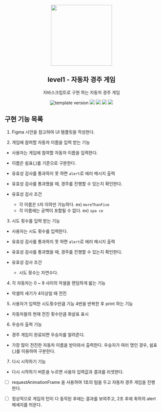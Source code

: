 <p align="middle" >
  <img width="200px;" src="https://user-images.githubusercontent.com/50367798/106415730-2645a280-6493-11eb-876c-ef7172652261.png"/>
</p>
<h2 align="middle">level1 - 자동차 경주 게임</h2>
<p align="middle">자바스크립트로 구현 하는 자동차 경주 게임</p>
<p align="middle">
  <img src="https://img.shields.io/badge/version-1.0.0-blue?style=flat-square" alt="template version"/>
  <img src="https://img.shields.io/badge/language-html-red.svg?style=flat-square"/>
  <img src="https://img.shields.io/badge/language-css-blue.svg?style=flat-square"/>
  <img src="https://img.shields.io/badge/language-js-yellow.svg?style=flat-square"/>
  <img src="https://img.shields.io/badge/license-MIT-brightgreen.svg?style=flat-square"/>
</p>

## 구현 기능 목록

1. Figma 시안을 참고하여 UI 템플릿을 작성한다.

2. 게임에 참여할 자동차 이름을 입력 받는 기능

-   사용자는 게임에 참여할 자동차 이름을 입력한다.

-   이름은 쉼표(,)를 기준으로 구분한다.

-   유효성 검사를 통과하지 못 하면 `alert`로 에러 메시지 출력

-   유효성 검사를 통과했을 때, 경주를 진행할 수 있는지 확인한다.

-   유효성 검사 조건
    -   각 이름은 `5`자 이하만 가능하다. ex) `moreThanFive`
    -   각 이름에는 공백이 포함될 수 없다. ex) `spa ce`

3. 시도 횟수를 입력 받는 기능

-   사용자는 시도 횟수를 입력한다.

-   유효성 검사를 통과하지 못 하면 `alert`로 에러 메시지 출력

-   유효성 검사를 통과했을 때, 경주를 진행할 수 있는지 확인한다.

-   유효성 검사 조건
    -   시도 횟수는 자연수다.

4. 각 자동차는 0 ~ 9 사이의 악셀을 랜덤하게 밟는 기능

-   악셀의 세기가 4이상일 때 전진

5. 사용자가 입력한 시도횟수만큼 기능 4번을 반복한 후 print 하는 기능

-   자동차들의 현재 전진 횟수만큼 화살표 표시

6. 우승자 출력 기능

-   경주 게임이 완료되면 우승자를 알려준다.

-   가장 많이 전진한 자동차 이름을 받아와서 출력한다. 우승자가 여러 명인 경우, 쉼표(,)를 이용하여 구분한다.

7. 다시 시작하기 기능

-   다시 시작하기 버튼을 누르면 사용자 입력값과 결과를 리셋한다.

-   [ ] requestAnimationFrame 을 사용하여 1초의 텀을 두고 자동차 경주 게임을 진행한다.

-   [ ] 정상적으로 게임의 턴이 다 동작된 후에는 결과를 보여주고, 2초 후에 축하의 alert 메세지를 띄운다.
